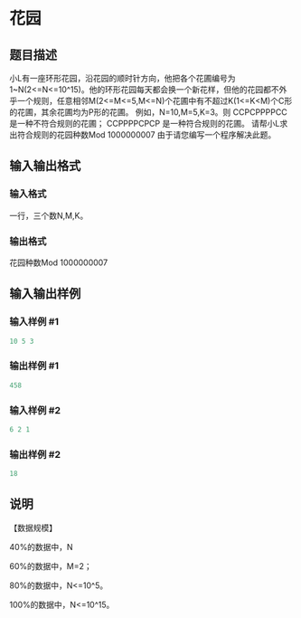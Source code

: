 # 花园

## 题目描述

小L有一座环形花园，沿花园的顺时针方向，他把各个花圃编号为1~N(2<=N<=10^15)。他的环形花园每天都会换一个新花样，但他的花园都不外乎一个规则，任意相邻M(2<=M<=5,M<=N)个花圃中有不超过K(1<=K<M)个C形的花圃，其余花圃均为P形的花圃。 例如，N=10,M=5,K=3。则 CCPCPPPPCC 是一种不符合规则的花圃； CCPPPPCPCP 是一种符合规则的花圃。 请帮小L求出符合规则的花园种数Mod 1000000007 由于请您编写一个程序解决此题。 

## 输入输出格式

### 输入格式

一行，三个数N,M,K。

### 输出格式

花园种数Mod 1000000007

## 输入输出样例

### 输入样例 #1

```cpp
10 5 3
```


### 输出样例 #1

```cpp
458
```


### 输入样例 #2

```cpp
6 2 1
```


### 输出样例 #2

```cpp
18
```


## 说明

【数据规模】

40%的数据中，N

60%的数据中，M=2；

80%的数据中，N<=10^5。

100%的数据中，N<=10^15。


